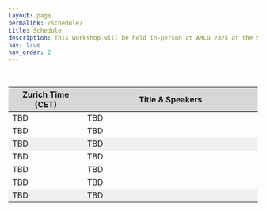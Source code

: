 ```yaml
---
layout: page
permalink: /schedule/
title: Schedule
description: This workshop will be held in-person at AMLD 2025 at the SwissTech Convention Center EPFL, Laussane, Switzerland on February 14th 2025. The session will consist of short theoretical explanations, critical discussions of pros and cons, and guided and independent coding session. Participants not only have the chance to ask for explanation, but also to bring their own experience and opinions which will be abundand on such an ubiquitous topic. Moreover, attendants can follow illustrative, stimulating examples and aply what they have learned to an own problem. The schedule in local time zone, Central European Time (CET), can be found below.
nav: true
nav_order: 2
---
```


<br>

<div>
<table class="table" id="standings" style="border-collapse:collapse">
<tr class="header" style="background-color:rgb(215, 215, 215); border-top: 1pt solid white; border-bottom: 1pt solid black;">
        <th style="border-top-left-radius: 10px; width: 30%">Zurich Time (CET)</th>
        <th style="width: 70% border-top-right-radius: 10px;">Title & Speakers</th>
      </tr>
      <tr>
  <tr class="header">
        <td>TBD</td>
        <td>TBD</td>
  </tr>
  <tr class="header">
        <td>TBD</td>
        <td>TBD</td>
  </tr>

  <tr class="header" style="background-color:rgb(240, 240, 240);">
        <td>TBD</td>
        <td>TBD</td>
  </tr>
  <tr class="header">
        <td>TBD</td>
        <td>TBD</td>
  </tr>

  <tr class="header">
        <td>TBD</td>
        <td>TBD</td>
  </tr>

  <tr class="header">
        <td>TBD</td>
        <td>TBD</td>
  </tr>
  <tr class="header" style="background-color:rgb(240, 240, 240);">
        <td>TBD</td>
        <td>TBD</td>
  </tr>

